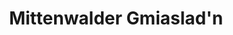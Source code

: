---
title: "Mittenwalder Gmiaslad'n"
url: /mittenwald/mittenwalder-gmiasladn/
shop: Gemüse & Obst
---